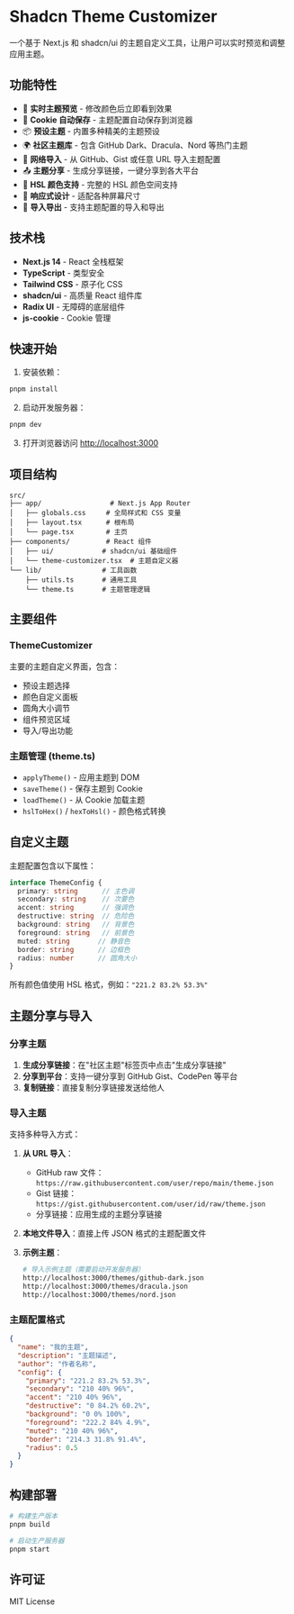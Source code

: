 # Shadcn Theme Customizer

一个基于 Next.js 和 shadcn/ui 的主题自定义工具，让用户可以实时预览和调整应用主题。

## 功能特性

- 🎨 **实时主题预览** - 修改颜色后立即看到效果
- 🍪 **Cookie 自动保存** - 主题配置自动保存到浏览器
- 📦 **预设主题** - 内置多种精美的主题预设
- 🌍 **社区主题库** - 包含 GitHub Dark、Dracula、Nord 等热门主题
- 🔗 **网络导入** - 从 GitHub、Gist 或任意 URL 导入主题配置
- 📤 **主题分享** - 生成分享链接，一键分享到各大平台
- 🎯 **HSL 颜色支持** - 完整的 HSL 颜色空间支持
- 📱 **响应式设计** - 适配各种屏幕尺寸
- 🔧 **导入导出** - 支持主题配置的导入和导出

## 技术栈

- **Next.js 14** - React 全栈框架
- **TypeScript** - 类型安全
- **Tailwind CSS** - 原子化 CSS
- **shadcn/ui** - 高质量 React 组件库
- **Radix UI** - 无障碍的底层组件
- **js-cookie** - Cookie 管理

## 快速开始

1. 安装依赖：
```bash
pnpm install
```

2. 启动开发服务器：
```bash
pnpm dev
```

3. 打开浏览器访问 [http://localhost:3000](http://localhost:3000)

## 项目结构

```
src/
├── app/                 # Next.js App Router
│   ├── globals.css     # 全局样式和 CSS 变量
│   ├── layout.tsx      # 根布局
│   └── page.tsx        # 主页
├── components/         # React 组件
│   ├── ui/            # shadcn/ui 基础组件
│   └── theme-customizer.tsx  # 主题自定义器
└── lib/               # 工具函数
    ├── utils.ts       # 通用工具
    └── theme.ts       # 主题管理逻辑
```

## 主要组件

### ThemeCustomizer
主要的主题自定义界面，包含：
- 预设主题选择
- 颜色自定义面板
- 圆角大小调节
- 组件预览区域
- 导入/导出功能

### 主题管理 (theme.ts)
- `applyTheme()` - 应用主题到 DOM
- `saveTheme()` - 保存主题到 Cookie
- `loadTheme()` - 从 Cookie 加载主题
- `hslToHex()` / `hexToHsl()` - 颜色格式转换

## 自定义主题

主题配置包含以下属性：

```typescript
interface ThemeConfig {
  primary: string      // 主色调
  secondary: string    // 次要色
  accent: string       // 强调色
  destructive: string  // 危险色
  background: string   // 背景色
  foreground: string   // 前景色
  muted: string       // 静音色
  border: string      // 边框色
  radius: number      // 圆角大小
}
```

所有颜色值使用 HSL 格式，例如：`"221.2 83.2% 53.3%"`

## 主题分享与导入

### 分享主题

1. **生成分享链接**：在"社区主题"标签页中点击"生成分享链接"
2. **分享到平台**：支持一键分享到 GitHub Gist、CodePen 等平台
3. **复制链接**：直接复制分享链接发送给他人

### 导入主题

支持多种导入方式：

1. **从 URL 导入**：
   - GitHub raw 文件：`https://raw.githubusercontent.com/user/repo/main/theme.json`
   - Gist 链接：`https://gist.githubusercontent.com/user/id/raw/theme.json`
   - 分享链接：应用生成的主题分享链接

2. **本地文件导入**：直接上传 JSON 格式的主题配置文件

3. **示例主题**：
   ```bash
   # 导入示例主题（需要启动开发服务器）
   http://localhost:3000/themes/github-dark.json
   http://localhost:3000/themes/dracula.json
   http://localhost:3000/themes/nord.json
   ```

### 主题配置格式

```json
{
  "name": "我的主题",
  "description": "主题描述",
  "author": "作者名称",
  "config": {
    "primary": "221.2 83.2% 53.3%",
    "secondary": "210 40% 96%",
    "accent": "210 40% 96%",
    "destructive": "0 84.2% 60.2%",
    "background": "0 0% 100%",
    "foreground": "222.2 84% 4.9%",
    "muted": "210 40% 96%",
    "border": "214.3 31.8% 91.4%",
    "radius": 0.5
  }
}
```

## 构建部署

```bash
# 构建生产版本
pnpm build

# 启动生产服务器
pnpm start
```

## 许可证

MIT License
